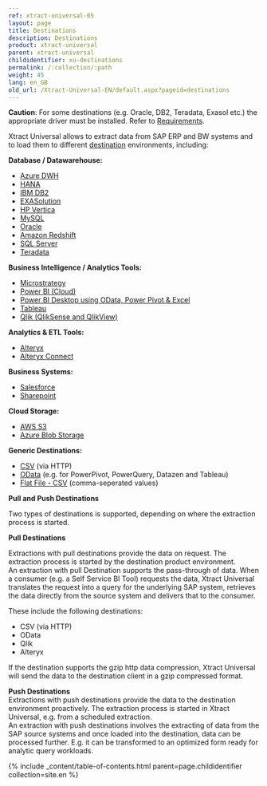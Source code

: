 ```yaml
---
ref: xtract-universal-05
layout: page
title: Destinations
description: Destinations
product: xtract-universal
parent: xtract-universal
childidentifier: xu-destinations
permalink: /:collection/:path
weight: 45
lang: en_GB
old_url: /Xtract-Universal-EN/default.aspx?pageid=destinations
---
```


**Caution**: For some destinations (e.g. Oracle, DB2, Teradata, Exasol etc.) the appropriate driver must be installed. Refer to [Requirements](./introduction/requirements). 

Xtract Universal allows to extract data from SAP ERP and BW systems and to load them to different [destination]() environments, including:  

**Database / Datawarehouse:**<br>
- [Azure DWH](./xu-destinations/azure-dwh) 
- [HANA](./xu-destinations/sap-hana) 
- [IBM DB2](./xu-destinations/ibm-db2) 
- [EXASolution](./xu-destinations/exasol) 
- [HP Vertica](./xu-destinations/hp-vertica) 
- [MySQL](./xu-destinations/mysql) 
- [Oracle](./xu-destinations/oracle) 
- [Amazon Redshift](./xu-destinations/amzon-redshift) 
- [SQL Server](./xu-destinations/microsoft-sql-server) 
- [Teradata](./xu-destinations/teradata) 

**Business Intelligence / Analytics Tools:**<br>
- [Microstrategy](./xu-destinations/microstrategy)
- [Power BI (Cloud)](./xu-destinations/powerbi-cloud) 
- [Power BI Desktop using OData, Power Pivot & Excel](./xu-destinations/powerbi-desktop) 
- [Tableau](./xu-destinations/tableau) 
- [Qlik (QlikSense and QlikView)](./xu-destinations/qliksense-qlikview) 

**Analytics & ETL Tools:**
- [Alteryx](./xu-destinations/alteryx) 
- [Alteryx Connect](./xu-destinations/alteryx-connect) 

**Business Systems:** 
- [Salesforce](./xu-destinations/salesforce) 
- [Sharepoint](./xu-destinations/sharepoint) 

**Cloud Storage:**
- [AWS S3](./xu-destinations/amazon-aws-s3)
- [Azure Blob Storage](./xu-destinations/azure-blob-storage) 

**Generic Destinations:** 
- [CSV](./xu-destinations/csv-via-http) (via HTTP)
- [OData](./xu-destinations/odata)  (e.g. for PowerPivot, PowerQuery, Datazen and Tableau)      
- [Flat File - CSV](./xu-destinations/csv-flat-file)  (comma-seperated values)
            
            
**Pull and Push Destinations**

Two types of destinations is supported, depending on where the extraction process is started.  

**Pull Destinations**

Extractions with pull destinations provide the data on request. The extraction process is started by the destination product environment. <br>
An extraction with  pull Destination supports the pass-through of data. When a consumer (e.g. a Self Service BI Tool) requests the data, 
Xtract Universal translates the request into a query for the underlying SAP system, retrieves the data directly from the source system and delivers that to the consumer.

These include the following destinations: 

- CSV (via HTTP)
- OData 
- Qlik
- Alteryx

If the destination supports the gzip http data compression, Xtract Universal will send the data to the destination client in a gzip compressed format.
           

**Push Destinations**<br>
Extractions with push destinations provide the data to the destination environment proactively. The extraction process is started in Xtract Universal, e.g. from a scheduled extraction. <br>
An extraction with push destinations involves the extracting of data from the SAP source systems and once loaded into the destination, data can be processed further. E.g. it can be transformed to an optimized form ready for analytic query workloads.


{% include _content/table-of-contents.html parent=page.childidentifier collection=site.en %}
<!--stackedit_data:
eyJoaXN0b3J5IjpbLTE0MTc2MzUwMDFdfQ==
-->